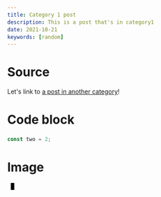 ```yaml
---
title: Category 1 post
description: This is a post that's in category1
date: 2021-10-21
keywords: [random]
---
```

# Source
Let's link to [a post in another category](../category2/cat2post.md#target)!

# Code block
```javascript
const two = 2;
```

# Image
![Test image](../../assets/test.png)